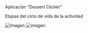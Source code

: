 Aplicación "Dessert Clicker"

Etapas del ciclo de vida de la actividad

![imagen](https://github.com/user-attachments/assets/2991c584-59ce-469e-bcd0-fc194bf1d6a1) ![imagen](https://github.com/user-attachments/assets/fe767551-55e2-4e2c-bdc5-aaadcd01a34c)


